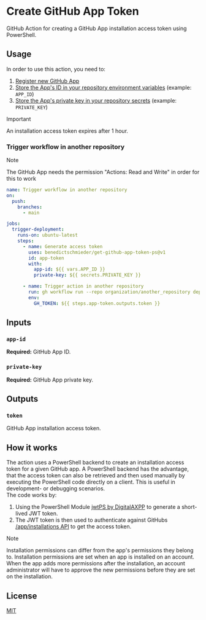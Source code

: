 # Create GitHub App Token

GitHub Action for creating a GitHub App installation access token using PowerShell.

## Usage

In order to use this action, you need to:

1. [Register new GitHub App](https://docs.github.com/apps/creating-github-apps/setting-up-a-github-app/creating-a-github-app)
2. [Store the App's ID in your repository environment variables](https://docs.github.com/actions/learn-github-actions/variables#defining-configuration-variables-for-multiple-workflows) (example: `APP_ID`)
3. [Store the App's private key in your repository secrets](https://docs.github.com/actions/security-guides/encrypted-secrets?tool=webui#creating-encrypted-secrets-for-a-repository) (example: `PRIVATE_KEY`)

> [!IMPORTANT]
> An installation access token expires after 1 hour.

### Trigger workflow in another repository

> [!NOTE]
> The GitHub App needs the permission "Actions: Read and Write" in order for this to work

```yaml
name: Trigger workflow in another repository
on:
  push:
    branches:
      - main

jobs:
  trigger-deployment:
    runs-on: ubuntu-latest
    steps:
      - name: Generate access token
        uses: benedictschmieder/get-github-app-token-ps@v1
        id: app-token
        with:
          app-id: ${{ vars.APP_ID }}
          private-key: ${{ secrets.PRIVATE_KEY }}

      - name: Trigger action in another repository
        run: gh workflow run --repo organization/another_repository deploy.yml
        env:
          GH_TOKEN: ${{ steps.app-token.outputs.token }}
```

## Inputs

### `app-id`

**Required:** GitHub App ID.

### `private-key`

**Required:** GitHub App private key. 

## Outputs

### `token`

GitHub App installation access token.

## How it works

The action uses a PowerShell backend to create an installation access token for a given GitHub app. A PowerShell backend has the advantage, that the access token can also be retrieved and then used manually by executing the PowerShell code directly on a client. This is useful in development- or debugging scenarios.  
The code works by:

1. Using the PowerShell Module [jwtPS by DigitalAXPP](https://github.com/DigitalAXPP/jwtPS) to generate a short-lived JWT token.
2. The JWT token is then used to authenticate against GitHubs [/app/installations API](https://docs.github.com/en/rest/apps/apps?apiVersion=2022-11-28#create-an-installation-access-token-for-an-app) to get the access token.

> [!NOTE]
> Installation permissions can differ from the app's permissions they belong to. Installation permissions are set when an app is installed on an account. When the app adds more permissions after the installation, an account administrator will have to approve the new permissions before they are set on the installation.

## License

[MIT](LICENSE)
